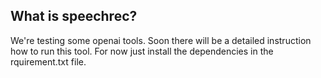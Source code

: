 ## What is speechrec?
We're testing some openai tools. Soon there will be a detailed instruction how to run this tool. For now just install
the dependencies in the rquirement.txt file.
